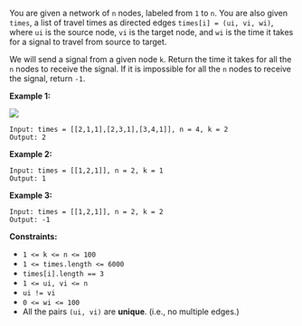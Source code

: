You are given a network of `n` nodes, labeled from `1` to `n`. You are also
given `times`, a list of travel times as directed edges `times[i] = (ui, vi,
wi)`, where `ui` is the source node, `vi` is the target node, and `wi` is the
time it takes for a signal to travel from source to target.

We will send a signal from a given node `k`. Return the time it takes for all
the `n` nodes to receive the signal. If it is impossible for all the `n` nodes
to receive the signal, return `-1`.



**Example 1:**

![](https://assets.leetcode.com/uploads/2019/05/23/931_example_1.png)

    
    
    Input: times = [[2,1,1],[2,3,1],[3,4,1]], n = 4, k = 2
    Output: 2
    

**Example 2:**

    
    
    Input: times = [[1,2,1]], n = 2, k = 1
    Output: 1
    

**Example 3:**

    
    
    Input: times = [[1,2,1]], n = 2, k = 2
    Output: -1
    



**Constraints:**

  * `1 <= k <= n <= 100`
  * `1 <= times.length <= 6000`
  * `times[i].length == 3`
  * `1 <= ui, vi <= n`
  * `ui != vi`
  * `0 <= wi <= 100`
  * All the pairs `(ui, vi)` are **unique**. (i.e., no multiple edges.)

